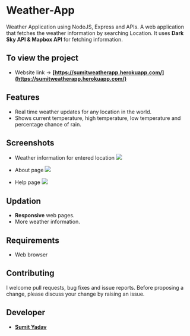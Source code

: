 # Weather-App
Weather Application using NodeJS, Express and APIs.
A web application that fetches the weather information by searching Location. It uses **Dark Sky API & Mapbox API** for fetching information. 

## To view the project
* Website link -> **[https://sumitweatherapp.herokuapp.com/](https://sumitweatherapp.herokuapp.com/)**


## Features
* Real time weather updates for any location in the world. 
* Shows current temperature, high temperature, low temperature and percentage chance of rain.


## Screenshots 
* Weather information for entered location
        <img src="https://github.com/sumiie24/Weather-App-/blob/master/screenshots/weather.png" />

* About page
        <img src="https://github.com/sumiie24/Weather-App-/blob/master/screenshots/about.png" />

* Help page
        <img src="https://github.com/sumiie24/Weather-App-/blob/master/screenshots/help.png" />


## Updation
* **Responsive** web pages.
* More weather information.


## Requirements
* Web browser

## Contributing
I welcome pull requests, bug fixes and issue reports. Before proposing a change, please discuss your change by raising an issue.

## Developer 
* **[Sumit Yadav](https://www.linkedin.com/in/sumiie24/)**



